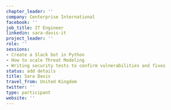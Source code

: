 ```yaml
---
chapter_leader: ''
company: Centerprise International
facebook: ''
job_title: IT Engineer
linkedin: sara-davis-it
project_leader: ''
role: ''
sessions:
- Create a Slack bot in Python
- How to scale Threat Modeling
- Writing security tests to confirm vulnerabilities and fixes
status: add details
title: Sara Davis
travel_from: United Kingdom
twitter: ''
type: participant
website: ''
---
```


<!-- put more details about participant here -->